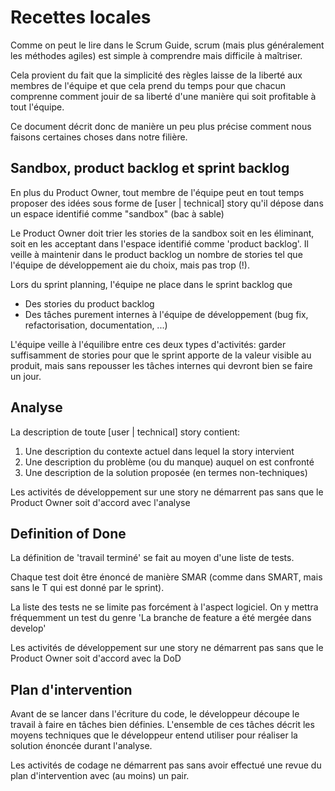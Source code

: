 # Recettes locales

Comme on peut le lire dans le Scrum Guide, scrum (mais plus généralement les méthodes agiles) est simple à comprendre mais difficile à maîtriser.

Cela provient du fait que la simplicité des règles laisse de la liberté aux membres de l'équipe et que cela prend du temps pour que chacun comprenne comment jouir de sa liberté d'une manière qui soit profitable à tout l'équipe.

Ce document décrit donc de manière un peu plus précise comment nous faisons certaines choses dans notre filière.

## Sandbox, product backlog et sprint backlog

En plus du Product Owner, tout membre de l'équipe peut en tout temps proposer des idées sous forme de [user | technical] story qu'il dépose dans un espace identifié comme "sandbox" (bac à sable)

Le Product Owner doit trier les stories de la sandbox soit en les éliminant, soit en les acceptant dans l'espace identifié comme 'product backlog'. Il veille à maintenir dans le product backlog un nombre de stories tel que l'équipe de développement aie du choix, mais pas trop (!).

Lors du sprint planning, l'équipe ne place dans le sprint backlog que

- Des stories du product backlog
- Des tâches purement internes à l'équipe de développement (bug fix, refactorisation, documentation, ...)

L'équipe veille à l'équilibre entre ces deux types d'activités: garder suffisamment de stories pour que le sprint apporte de la valeur visible au produit, mais sans repousser les tâches internes qui devront bien se faire un jour.

## Analyse

La description de toute [user | technical] story contient:

1. Une description du contexte actuel dans lequel la story intervient
2. Une description du problème (ou du manque) auquel on est confronté
3. Une description de la solution proposée (en termes non-techniques)

Les activités de développement sur une story ne démarrent pas sans que le Product Owner soit d'accord avec l'analyse

## Definition of Done

La définition de 'travail terminé' se fait au moyen d'une liste de tests.

Chaque test doit être énoncé de manière SMAR (comme dans SMART, mais sans le T qui est donné par le sprint).

La liste des tests ne se limite pas forcément à l'aspect logiciel. On y mettra fréquemment un test du genre 'La branche de feature a été mergée dans develop'

Les activités de développement sur une story ne démarrent pas sans que le Product Owner soit d'accord avec la DoD

## Plan d'intervention

Avant de se lancer dans l'écriture du code, le développeur découpe le travail à faire en tâches bien définies. L'ensemble de ces tâches décrit les moyens techniques que le développeur entend utiliser pour réaliser la solution énoncée durant l'analyse.

Les activités de codage ne démarrent pas sans avoir effectué une revue du plan d'intervention avec (au moins) un pair.

